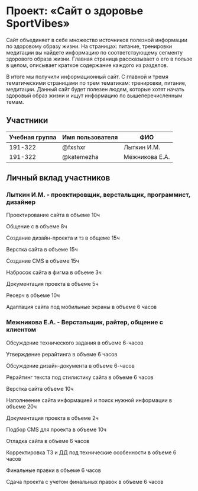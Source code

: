 # Проект: «Сайт о здоровье SportVibes»


Сайт объединяет в себе множество источников полезной информации по здоровому образу жизни. На страницах: питание, тренировки медитации вы найдете информацию по соответствующему сегменту здорового образа жизни. Главная страница рассказывает о его в пользе в целом, описывает краткое содержание каждого из разделов.

    
В итоге мы получили информационный сайт. С главной и тремя тематическими страницами по трем тематикам: тренировки, питание, медитации. Данный сайт будет полезен людям, которые хотят начать здоровый образ жизни и ищут информацию по вышеперечисленным темам. 


## Участники

| Учебная группа | Имя пользователя | ФИО                      |
|----------------|------------------|--------------------------|
| 191-322        | @fxshxr          | Лыткин И.М.              |
| 191-322        | @katemezha       | Межникова Е.А.           |

## Личный вклад участников

### Лыткин И.М. - проектировщик, верстальщик, программист, дизайнер

Проектирование сайта в объеме 10ч

Общение с в объеме 8ч

Создание дизайн-проекта и тз в общеме 15ч

Верстка сайта в объеме 15ч

Создание CMS в объеме 15ч

Набросок сайта в фигма в объеме 3ч

Документация проекта в объеме 5ч

Ресерч в объеме 10ч

Адаптация сайта под мобильные экраны в объеме 6 часов


### Межникова Е.А. - Верстальщик, райтер, общение с клиентом


Обсуждение технического задания в объеме 6-часов

Утверждение рерайтинга в объеме 6 часов

Обсуждение дизайн-документа  в объеме 6-часов

Рерайтинг текста  под стилистику сайта в объеме 6 часов

Верстка сайта объеме 10ч

Наполнеение сайта информацией и поиск нужной информации в объеме 20ч

Документация проекта в объеме 2ч

Подбор CMS для проекта в объеме 10ч

Отладка сайта в объеме 6 часов

Корректировка ТЗ и ДД под технические особенности в объеме 6 часов

Финальные правки в объеме 6 часов

Сдача проекта с учетом финальных правок в объеме 6 часов
